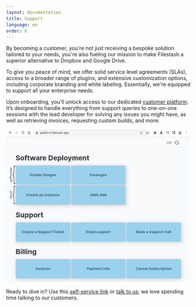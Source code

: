 ```yaml
---
layout: documentation
title: Support
language: en
order: 6
---
```


By becoming a customer, you're not just receiving a bespoke solution tailored to your needs, you're also fueling our mission to make Filestash a superior alternative to Dropbox and Google Drive.

To give you peace of mind, we offer solid service level agreements (SLAs), access to a broader range of plugins, and extensive customization options, including corporate branding and white labeling. Essentially, we're equipped to support all your enterprise needs.

Upon onboarding, you'll unlock access to our dedicated [customer platform](https://platform.filestash.app). It’s designed to handle everything from support queries to one-on-one sessions with the lead developer for solving any issues you might have, as well as retrieving invoices, requesting custom builds, and more:

<img class="fancy" src="/img/screenshots/doc_support.png" alt="setup screenshot" />

Ready to dive in? Use this [self-service link](/redirect.html?origin=doc::support&url=https://buy.stripe.com/8wM4hE0Q64T40QU3cd) or [talk to us](/pricing/?modal=support&origin); we love spending time talking to our customers.
